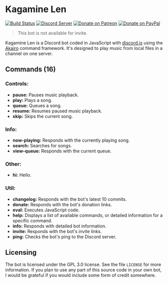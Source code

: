 # Kagamine Len
[![Build Status](https://travis-ci.org/dragonfire535/kagamine-len.svg?branch=master)](https://travis-ci.org/dragonfire535/kagamine-len)
[![Discord Server](https://discordapp.com/api/guilds/252317073814978561/embed.png)](https://discord.gg/sbMe32W)
[![Donate on Patreon](https://img.shields.io/badge/patreon-donate-orange.svg)](https://www.patreon.com/dragonfire535)
[![Donate on PayPal](https://img.shields.io/badge/paypal-donate-blue.svg)](https://www.paypal.me/dragonfire535)

> This bot is not available for invite.

Kagamine Len is a Discord bot coded in JavaScript with
[discord.js](https://discord.js.org/) using the
[Akairo](https://github.com/1Computer1/discord-akairo) command framework. It's
designed to play music from local files in a channel on one server.

## Commands (16)
### Controls:

* **pause:** Pauses music playback.
* **play:** Plays a song.
* **queue:** Queues a song.
* **resume:** Resumes paused music playback.
* **skip:** Skips the current song.

### Info:

* **now-playing:** Responds with the currently playing song.
* **search:** Searches for songs.
* **view-queue:** Responds with the current queue.

### Other:

* **hi:** Hello.

### Util:

* **changelog:** Responds with the bot's latest 10 commits.
* **donate:** Responds with the bot's donation links.
* **eval:** Executes JavaScript code.
* **help:** Displays a list of available commands, or detailed information for a specific command.
* **info:** Responds with detailed bot information.
* **invite:** Responds with the bot's invite links.
* **ping:** Checks the bot's ping to the Discord server.

## Licensing
The bot is licensed under the GPL 3.0 license. See the file `LICENSE` for more
information. If you plan to use any part of this source code in your own bot, I
would be grateful if you would include some form of credit somewhere.

